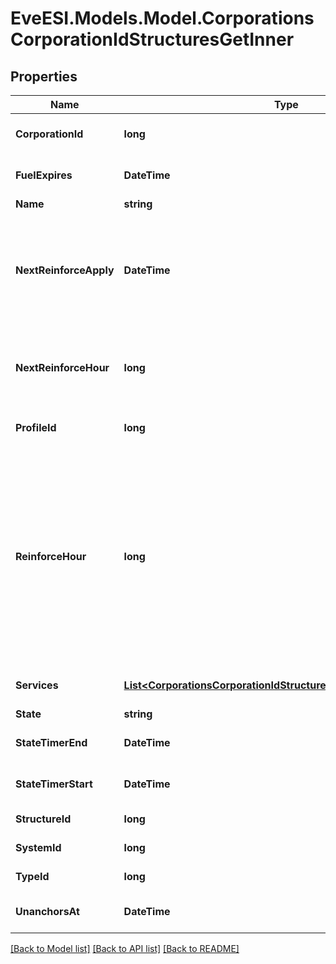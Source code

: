 # EveESI.Models.Model.CorporationsCorporationIdStructuresGetInner

## Properties

Name | Type | Description | Notes
------------ | ------------- | ------------- | -------------
**CorporationId** | **long** | ID of the corporation that owns the structure | 
**FuelExpires** | **DateTime** | Date on which the structure will run out of fuel | [optional] 
**Name** | **string** | The structure name | [optional] 
**NextReinforceApply** | **DateTime** | The date and time when the structure&#39;s newly requested reinforcement times (e.g. next_reinforce_hour and next_reinforce_day) will take effect | [optional] 
**NextReinforceHour** | **long** | The requested change to reinforce_hour that will take effect at the time shown by next_reinforce_apply | [optional] 
**ProfileId** | **long** | The id of the ACL profile for this citadel | 
**ReinforceHour** | **long** | The hour of day that determines the four hour window when the structure will randomly exit its reinforcement periods and become vulnerable to attack against its armor and/or hull. The structure will become vulnerable at a random time that is +/- 2 hours centered on the value of this property | [optional] 
**Services** | [**List&lt;CorporationsCorporationIdStructuresGetInnerServicesInner&gt;**](CorporationsCorporationIdStructuresGetInnerServicesInner.md) | Contains a list of service upgrades, and their state | [optional] 
**State** | **string** |  | 
**StateTimerEnd** | **DateTime** | Date at which the structure will move to it&#39;s next state | [optional] 
**StateTimerStart** | **DateTime** | Date at which the structure entered it&#39;s current state | [optional] 
**StructureId** | **long** | The Item ID of the structure | 
**SystemId** | **long** | The solar system the structure is in | 
**TypeId** | **long** | The type id of the structure | 
**UnanchorsAt** | **DateTime** | Date at which the structure will unanchor | [optional] 

[[Back to Model list]](../README.md#documentation-for-models) [[Back to API list]](../README.md#documentation-for-api-endpoints) [[Back to README]](../README.md)

